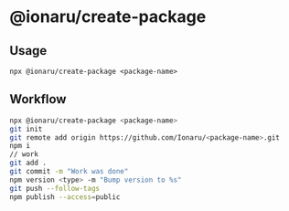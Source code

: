 # @ionaru/create-package

## Usage
```
npx @ionaru/create-package <package-name>
```

## Workflow
```bash
npx @ionaru/create-package <package-name>
git init
git remote add origin https://github.com/Ionaru/<package-name>.git
npm i
// work
git add .
git commit -m "Work was done"
npm version <type> -m "Bump version to %s"
git push --follow-tags
npm publish --access=public
```
